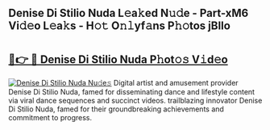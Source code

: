 ## Denise Di Stilio Nuda L𝚎a𝚔ed N𝚞𝚍e - Part-xM6 Vi𝚍𝚎o L𝚎a𝚔s - H𝚘𝚝 O𝚗𝚕yf𝚊ns P𝚑𝚘tos jBIlo

# <h2><a href="http://kf38ycw.oniu.top/?m=Denise+Di+Stilio+Nuda">🔗👉 🔴 Denise Di Stilio Nuda P𝚑ot𝚘𝚜 V𝚒d𝚎o</a></h2>

[![Denise Di Stilio Nuda Nu𝚍e𝚜](https://i.imgur.com/0qMVB7G.gif)](http://kf38ycw.oniu.top/?m=Denise+Di+Stilio+Nuda)
Digital artist and amusement provider Denise Di Stilio Nuda, famed for disseminating dance and lifestyle content via viral dance sequences and succinct videos. trailblazing innovator Denise Di Stilio Nuda, famed for their groundbreaking achievements and commitment to progress.  
